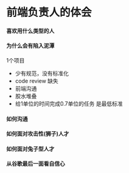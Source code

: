 ﻿# 前端负责人的体会

#### 喜欢用什么类型的人

#### 为什么会有陷入泥潭

1个项目

+ 少有规范，没有标准化
+ code  review 缺失
+ 前端沟通
+ 胶水堆叠
+ 给1单位的时间完成0.7单位的任务 是最低标准


#### 如何沟通

#### 如何面对攻击性(狮子)人才


#### 如何面对兔子型人才

#### 从谷歌最后一面看自信心